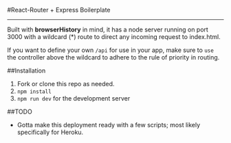 #React-Router + Express Boilerplate

----

Built with **browserHistory** in mind, it has a node server running on port 3000 with a wildcard (*) route to direct any incoming request to index.html. 

If you want to define your own `/api` for use in your app, make sure to `use` the controller above the wildcard to adhere to the rule of priority in routing.

##Installation 

1. Fork or clone this repo as needed.
2. `npm install` 
3. `npm run dev` for the development server

##TODO

* Gotta make this deployment ready with a few scripts; most likely specifically for Heroku. 
